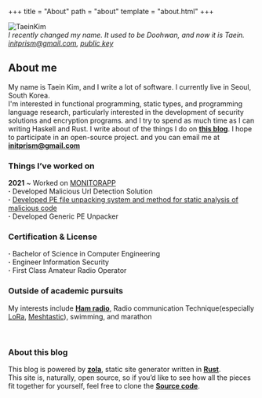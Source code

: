 +++
title = "About"
path = "about"
template = "about.html"
+++

<div class="bio">
    <img src="/images/taein-kim.jpg" title="TaeinKim" />
    <div class="caption">
        <i>I recently changed my name. It used to be Doohwan, and now it is Taein.</i>
        <i> 
            <a href="mailto:initprism@gmail.com">initprism@gmail.com</a>,
            <a href="https://keybase.io/initprism/pgp_keys.asc">public key</a> 
        </i>
    </div>
</div>

## About me
My name is Taein Kim, and I write a lot of software. I currently live in Seoul, South Korea.  
I'm interested in functional programming, static types, and programming language research, particularly interested in the development of security solutions and encryption programs.
and I try to spend as much
time as I can writing Haskell and Rust. I write about of the things I do on [**this blog**](https://initprism.com). 
I hope to participate in an open-source project. and you can email me at [**initprism@gmail.com**](mailto:initprism@gmail.com)

### Things I’ve worked on
<b>2021</b> ~ Worked on [MONITORAPP](https://www.monitorapp.com/)  
<b>·</b> Developed Malicious Url Detection Solution  
<b>·</b> [Developed PE file unpacking system and method for static analysis of malicious code](https://patents.google.com/patent/KR102335475B1/ko)  
<b>·</b> Developed Generic PE Unpacker  

### Certification & License
<b>·</b> Bachelor of Science in Computer Engineering  
<b>·</b> Engineer Information Security  
<b>·</b> First Class Amateur Radio Operator  

### Outside of academic pursuits
My interests include [**Ham radio**](https://www.qrz.com/db/DS1UIG), Radio communication Technique(especially [LoRa](https://en.wikipedia.org/wiki/LoRa), [Meshtastic](https://meshtastic.org/)), 
swimming, and marathon  

</br>

### About this blog
This blog is powered by [**zola**](https://www.getzola.org/), static site generator written in [**Rust**](https://www.rust-lang.org/).  
This site is, naturally, open source, so if you’d like to see how all the pieces fit together for yourself, feel free to clone the 
[**Source code**](https://github.com/initprism/initprism-blog). 


